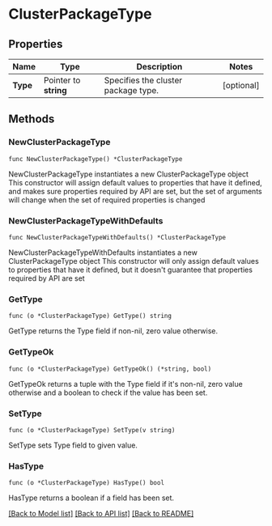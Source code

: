 # ClusterPackageType

## Properties

Name | Type | Description | Notes
------------ | ------------- | ------------- | -------------
**Type** | Pointer to **string** | Specifies the cluster package type. | [optional] 

## Methods

### NewClusterPackageType

`func NewClusterPackageType() *ClusterPackageType`

NewClusterPackageType instantiates a new ClusterPackageType object
This constructor will assign default values to properties that have it defined,
and makes sure properties required by API are set, but the set of arguments
will change when the set of required properties is changed

### NewClusterPackageTypeWithDefaults

`func NewClusterPackageTypeWithDefaults() *ClusterPackageType`

NewClusterPackageTypeWithDefaults instantiates a new ClusterPackageType object
This constructor will only assign default values to properties that have it defined,
but it doesn't guarantee that properties required by API are set

### GetType

`func (o *ClusterPackageType) GetType() string`

GetType returns the Type field if non-nil, zero value otherwise.

### GetTypeOk

`func (o *ClusterPackageType) GetTypeOk() (*string, bool)`

GetTypeOk returns a tuple with the Type field if it's non-nil, zero value otherwise
and a boolean to check if the value has been set.

### SetType

`func (o *ClusterPackageType) SetType(v string)`

SetType sets Type field to given value.

### HasType

`func (o *ClusterPackageType) HasType() bool`

HasType returns a boolean if a field has been set.


[[Back to Model list]](../README.md#documentation-for-models) [[Back to API list]](../README.md#documentation-for-api-endpoints) [[Back to README]](../README.md)


